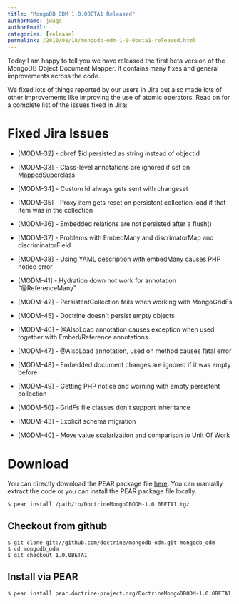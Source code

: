 ```yaml
---
title: "MongoDB ODM 1.0.0BETA1 Released"
authorName: jwage
authorEmail:
categories: [release]
permalink: /2010/08/18/mongodb-odm-1-0-0beta1-released.html
---
```

Today I am happy to tell you we have released the first beta version of
the MongoDB Object Document Mapper. It contains many fixes and general
improvements across the code.

We fixed lots of things reported by our users in Jira but also made lots
of other improvements like improving the use of atomic operators. Read
on for a complete list of the issues fixed in Jira:

Fixed Jira Issues
=================

<ul>
<li>

[MODM-32] - dbref \$id persisted as string instead of objectid

</li>
<li>

[MODM-33] - Class-level annotations are ignored if set on
MappedSuperclass

</li>
<li>

[MODM-34] - Custom Id always gets sent with changeset

</li>
<li>

[MODM-35] - Proxy item gets reset on persistent collection load if that
item was in the collection

</li>
<li>

[MODM-36] - Embedded relations are not persisted after a flush()

</li>
<li>

[MODM-37] - Problems with EmbedMany and discrimatorMap and
discriminatorField

</li>
<li>

[MODM-38] - Using YAML description with embedMany causes PHP notice
error

</li>
<li>

[MODM-41] - Hydration down not work for annotation "@ReferenceMany"

</li>
<li>

[MODM-42] - PersistentCollection fails when working with MongoGridFs

</li>
<li>

[MODM-45] - Doctrine doesn't persist empty objects

</li>
<li>

[MODM-46] - @AlsoLoad annotation causes exception when used together
with Embed/Reference annotations

</li>
<li>

[MODM-47] - @AlsoLoad annotation, used on method causes fatal error

</li>
<li>

[MODM-48] - Embedded document changes are ignored if it was empty before

</li>
<li>

[MODM-49] - Getting PHP notice and warning with empty persistent
collection

</li>
<li>

[MODM-50] - GridFs file classes don't support inheritance

</li>
<li>

[MODM-43] - Explicit schema migration

</li>
<li>

[MODM-40] - Move value scalarization and comparison to Unit Of Work

</li>
</ul>

Download
========

You can directly download the PEAR package file
[here](https://www.doctrine-project.org/downloads/DoctrineMongoDBODM-1.0.0BETA1.tgz).
You can manually extract the code or you can install the PEAR package
file locally.

    $ pear install /path/to/DoctrineMongoDBODM-1.0.0BETA1.tgz

Checkout from github
--------------------

    $ git clone git://github.com/doctrine/mongodb-odm.git mongodb_odm
    $ cd mongodb_odm
    $ git checkout 1.0.0BETA1

Install via PEAR
----------------

    $ pear install pear.doctrine-project.org/DoctrineMongoDBODM-1.0.0BETA1
